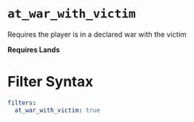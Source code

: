 # `at_war_with_victim`

Requires the player is in a declared war with the victim

**Requires Lands**
# Filter Syntax
```yaml
filters:
  at_war_with_victim: true
```
